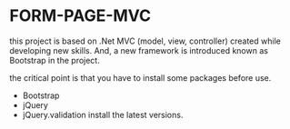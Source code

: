 # FORM-PAGE-MVC
this project is based on .Net MVC (model, view, controller) created while developing new skills.
And, a new framework is introduced known as Bootstrap in the project.

the critical point 
is that you have to install some packages before use. 
- Bootstrap
- jQuery
- jQuery.validation
  install the latest versions.
  
  

